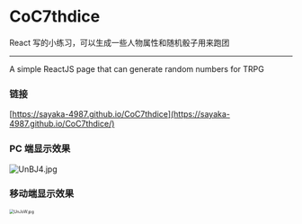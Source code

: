 # CoC7thdice

React 写的小练习，可以生成一些人物属性和随机骰子用来跑团

------

A simple ReactJS page that can generate random numbers for TRPG

### 链接

[https://sayaka-4987.github.io/CoC7thdice](https://sayaka-4987.github.io/CoC7thdice/)

### PC 端显示效果

![UnBJ4.jpg](https://a.im5i.com/2022/01/18/UnBJ4.jpg)

### 移动端显示效果

<img src="https://a.im5i.com/2022/01/18/UnJoW.jpg" alt="UnJoW.jpg" style="zoom:50%;" />

